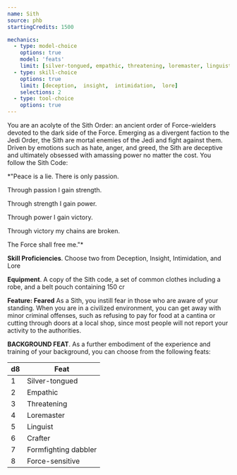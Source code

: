 ```yaml
---
name: Sith
source: phb
startingCredits: 1500

mechanics:
  - type: model-choice
    options: true
    model: 'feats'
    limit: [silver-tongued, empathic, threatening, loremaster, linguist, crafter, formfighting dabbler, force-sensitive]
  - type: skill-choice
    options: true
    limit: [deception,  insight,  intimidation,  lore]
    selections: 2
  - type: tool-choice
    options: true
---
```

You are an acolyte of the Sith Order: an ancient order of Force-wielders devoted to the dark side of the Force. Emerging as a divergent faction to the Jedi Order, the Sith are mortal enemies of the Jedi and fight against them. Driven by emotions such as hate, anger, and greed, the Sith are deceptive and ultimately obsessed with amassing power no matter the cost. You follow the Sith Code:

*"Peace is a lie. There is only passion.
Through passion I gain strength.
Through strength I gain power.
Through power I gain victory.
Through victory my chains are broken.
The Force shall free me."*


__Skill Proficiencies__. Choose two from Deception, Insight, Intimidation, and Lore

__Equipment__. A copy of the Sith code, a set of common clothes including a robe, and a belt pouch containing 150 cr

__Feature: Feared__
As a Sith, you instill fear in those who are aware of your standing. When you are in a civilized environment, you can get away with minor criminal offenses, such as refusing to pay for food at a cantina or cutting through doors at a local shop, since most people will not report your activity to the authorities.


__BACKGROUND FEAT__. As a further embodiment of the experience and training of your background, you can choose from the following feats:

d8 | Feat
--- | ---
1	|	Silver-tongued
2	|	Empathic
3	|	Threatening
4	|	Loremaster
5	|	Linguist
6	|	Crafter
7	|	Formfighting dabbler
8	|	Force-sensitive
<div class="hr"></div>

